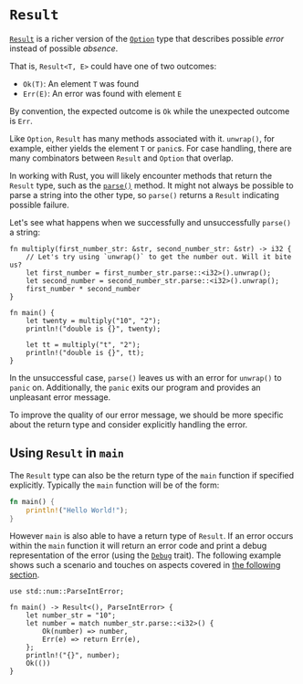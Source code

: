 # `Result`

[`Result`][result] is a richer version of the [`Option`][option] type that
describes possible *error* instead of possible *absence*.

That is, `Result<T, E>` could have one of two outcomes:

- `Ok(T)`: An element `T` was found
- `Err(E)`: An error was found with element `E`

By convention, the expected outcome is `Ok` while the unexpected outcome is
`Err`.

Like `Option`, `Result` has many methods associated with it. `unwrap()`, for
example, either yields the element `T` or `panic`s. For case handling, there are
many combinators between `Result` and `Option` that overlap.

In working with Rust, you will likely encounter methods that return the `Result`
type, such as the [`parse()`][parse] method. It might not always be possible to
parse a string into the other type, so `parse()` returns a `Result` indicating
possible failure.

Let's see what happens when we successfully and unsuccessfully `parse()` a
string:

```rust,editable,ignore,mdbook-runnable
fn multiply(first_number_str: &str, second_number_str: &str) -> i32 {
    // Let's try using `unwrap()` to get the number out. Will it bite us?
    let first_number = first_number_str.parse::<i32>().unwrap();
    let second_number = second_number_str.parse::<i32>().unwrap();
    first_number * second_number
}

fn main() {
    let twenty = multiply("10", "2");
    println!("double is {}", twenty);

    let tt = multiply("t", "2");
    println!("double is {}", tt);
}
```

In the unsuccessful case, `parse()` leaves us with an error for `unwrap()` to
`panic` on. Additionally, the `panic` exits our program and provides an
unpleasant error message.

To improve the quality of our error message, we should be more specific about
the return type and consider explicitly handling the error.

## Using `Result` in `main`

The `Result` type can also be the return type of the `main` function if
specified explicitly. Typically the `main` function will be of the form:

```rust
fn main() {
    println!("Hello World!");
}
```

However `main` is also able to have a return type of `Result`. If an error
occurs within the `main` function it will return an error code and print a debug
representation of the error (using the [`Debug`] trait). The following example
shows such a scenario and touches on aspects covered in [the following section].

```rust,editable
use std::num::ParseIntError;

fn main() -> Result<(), ParseIntError> {
    let number_str = "10";
    let number = match number_str.parse::<i32>() {
        Ok(number) => number,
        Err(e) => return Err(e),
    };
    println!("{}", number);
    Ok(())
}
```

[option]: https://doc.rust-lang.org/std/option/enum.Option.html
[result]: https://doc.rust-lang.org/std/result/enum.Result.html
[parse]: https://doc.rust-lang.org/std/primitive.str.html#method.parse
[`Debug`]: https://doc.rust-lang.org/std/fmt/trait.Debug.html
[the following section]: result/early_returns.md
